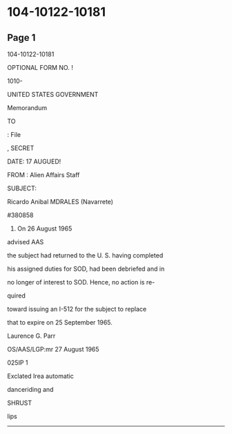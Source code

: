 # 104-10122-10181

## Page 1

104-10122-10181

OPTIONAL FORM NO. !

1010-

UNITED STATES GOVERNMENT

Memorandum

TO

: File

, SECRET

DATE: 17 AUGUED!

FROM : Alien Affairs Staff

SUBJECT:

Ricardo Anibal MDRALES (Navarrete)

#380858

1. On 26 August 1965

advised AAS

the subject had returned to the U. S. having completed

his assigned duties for SOD, had been debriefed and in

no longer of interest to SOD. Hence, no action is re-

quired

toward issuing an I-512 for the subject to replace

that to expire on 25 September 1965.

Laurence G. Parr

OS/AAS/LGP:mr 27 August 1965

025IP 1

Exclated Irea automatic

danceriding and

SHRUST

lips

---

